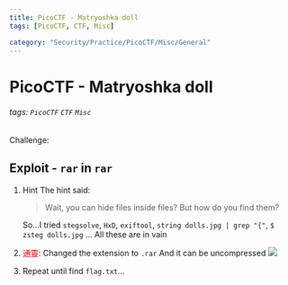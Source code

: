 ```yaml
---
title: PicoCTF - Matryoshka doll
tags: [PicoCTF, CTF, Misc]

category: "Security/Practice/PicoCTF/Misc/General"
---
```


# PicoCTF - Matryoshka doll
<!-- more -->
###### tags: `PicoCTF` `CTF` `Misc`
Challenge: [](https://play.picoctf.org/practice/challenge/129?category=4&page=1)

## Exploit - `rar` in `rar`
1. Hint
The hint said:
    > Wait, you can hide files inside files? But how do you find them?

    So...I tried `stegsolve`, `HxD`, `exiftool`, `string dolls.jpg | grep "{"`, `$ zsteg dolls.jpg` ... All these are in vain
2. <font color="FF0000">通靈</font>: Changed the extension to `.rar`
And it can be uncompressed
![](https://i.imgur.com/sNfhE2J.png)

3. Repeat until find `flag.txt`...